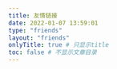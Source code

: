 ```yaml
---
title: 友情链接
date: 2022-01-07 13:59:01
type: "friends"
layout: "friends"
onlyTitle: true # 只显示title
toc: false # 不显示文章目录
---
```



